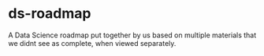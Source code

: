 # ds-roadmap
A Data Science roadmap put together by us based on multiple materials that we didnt see as complete, when viewed separately.
